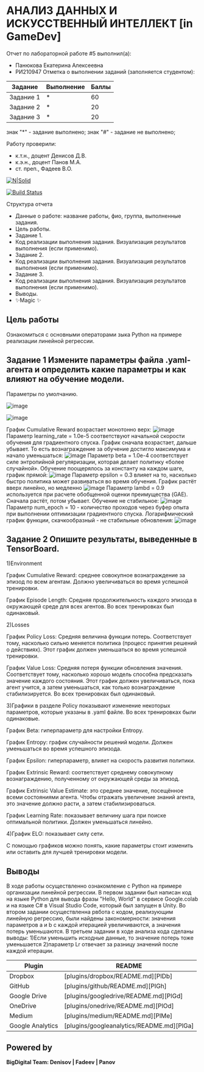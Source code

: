 # АНАЛИЗ ДАННЫХ И ИСКУССТВЕННЫЙ ИНТЕЛЛЕКТ [in GameDev]
Отчет по лабораторной работе #5 выполнил(а):
- Панюкова Екатерина Алексеевна
- РИ210947
Отметка о выполнении заданий (заполняется студентом):

| Задание | Выполнение | Баллы |
| ------ | ------ | ------ |
| Задание 1 | * | 60 |
| Задание 2 | * | 20 |
| Задание 3 | * | 20 |

знак "*" - задание выполнено; знак "#" - задание не выполнено;

Работу проверили:
- к.т.н., доцент Денисов Д.В.
- к.э.н., доцент Панов М.А.
- ст. преп., Фадеев В.О.

[![N|Solid](https://cldup.com/dTxpPi9lDf.thumb.png)](https://nodesource.com/products/nsolid)

[![Build Status](https://travis-ci.org/joemccann/dillinger.svg?branch=master)](https://travis-ci.org/joemccann/dillinger)

Структура отчета

- Данные о работе: название работы, фио, группа, выполненные задания.
- Цель работы.
- Задание 1.
- Код реализации выполнения задания. Визуализация результатов выполнения (если применимо).
- Задание 2.
- Код реализации выполнения задания. Визуализация результатов выполнения (если применимо).
- Задание 3.
- Код реализации выполнения задания. Визуализация результатов выполнения (если применимо).
- Выводы.
- ✨Magic ✨

## Цель работы
Ознакомиться с основными операторами зыка Python на примере реализации линейной регрессии.

## Задание 1 Измените параметры файла .yaml-агента и определить какие параметры и как влияют на обучение модели.
Параметры по умолчанию. 

![image](https://user-images.githubusercontent.com/113353473/205339746-1f40f0a7-a13c-457a-90d7-59d3d714366b.png)

![image](https://user-images.githubusercontent.com/113353473/205341772-c7f4183c-1a27-44fe-ab5a-263877f05cea.png)


График Cumulative Reward возрастает монотонно верх:
![image](https://user-images.githubusercontent.com/113353473/205339234-2c8baba1-7dc2-4f23-be9a-0de71c9e6e39.png)
Параметр learning_rate = 1.0e-5 соответствуют начальной скорости обучения для градиентного спуска. График сначала возрастает, дальше убывает. То есть вознаграждение за обучение достигло максимума и начало уменьшаться:
![image](https://user-images.githubusercontent.com/113353473/205339340-9d8d830f-f48d-4a56-8936-551a801d0f6d.png)
Параметр beta = 1.0e-4 соответствует силе энтропийной регуляризации, которая делает политику «более случайной». Обучение поощерялось за константу на каждом шаге, график прямой:
![image](https://user-images.githubusercontent.com/113353473/205339407-09a647b8-0f9e-4fa7-8c3e-4d09dc2ba4dd.png)
Параметр epsilon = 0.3 влияет на то, насколько быстро политика может развиваться во время обучения. График растёт вверх линейно, но медленно
![image](https://user-images.githubusercontent.com/113353473/205339470-b679c14c-e3f7-4e35-9b1b-544478a946d5.png)
Параметр lambd = 0.9 используется при расчете обобщенной оценки преимущества (GAE). Сначала растёт, потом убывает. Обучение не стабильное:
![image](https://user-images.githubusercontent.com/113353473/205339523-09bacd39-0bda-44a8-bb8f-8d631449c2aa.png)
Параметр num_epoch = 10 - количество проходов через буфер опыта при выполнении оптимизации градиентного спуска. Логарифмический график функции, скачкообразный - не стабильные обновления:
![image](https://user-images.githubusercontent.com/113353473/205339577-a3cb86bb-8630-46e7-8530-b21d5319b460.png)

## Задание 2 Опишите результаты, выведенные в TensorBoard.
1)Environment

График Cumulative Reward: среднее совокупное вознаграждение за эпизод по всем агентам. Должно увеличиваться во время успешной тренировки.

График Episode Length: Средняя продолжительность каждого эпизода в окружающей среде для всех агентов. Во всех тренировках был одинаковый.

2)Losses

График Policy Loss: Средняя величина функции потерь. Соответствует тому, насколько сильно меняется политика (процесс принятия решений о действиях). Этот график должен уменьшаться во время успешной тренировки.

График Value Loss: Средняя потеря функции обновления значения. Соответствует тому, насколько хорошо модель способна предсказать значение каждого состояния. Этот график должен увеличиваться, пока агент учится, а затем уменьшаться, как только вознаграждение стабилизируется. Во всех тренировках был одинаковый.

3)Графики в разделе Policy показывают изменение некоторых параметров, которые указаны в .yaml файле. Во всех тренировках были одинаковые.

График Beta: гиперпараметр для настройки Entropy.

График Entropy: график случайности решений модели. Должен уменьшаться во время успешного эпизода.

График Epsilon: гиперпараметр, влияет на скорость развития политики.

График Extrinsic Reward: соответствует среднему совокупному вознаграждению, полученному от окружающей среды за эпизод.

График Extrinsic Value Estimate: это среднее значение, посещённое всеми состояниями агента. Чтобы отражать увеличение знаний агента, это значение должно расти, а затем стабилизироваться.

График Learning Rate: показывает величину шага при поиске оптимальной политики. Должен уменьшаться линейно.

4)График ELO: показывает силу сети.

С помощью графиков можно понять, какие параметры стоит изменить или оставить для лучшей тренировки модели.

## Выводы

В ходе работы осуществленно ознакомление с Python на примере организации линейной регрессии. В первом задании был написан код на языке Python для вывода фразы "Hello, World" в сервисе Google.colab и на языке C# в Visual Studio Code, который был запущен в Unity. Во втором задании осуществленна рвбота с кодом, реализующим линейную регрессию, были найдены закономерности: значения параметров a и b с каждой итерацией увеличиваются, а значения потерь уменьшаются. В третьем задании в ходе анализа кода сделаны выводы: 
1)Если уменьшить исходные данные, то значение потерь тоже уменьшается
2)параметр Lr отвечает за разницу значений после каждой итерации.

| Plugin | README |
| ------ | ------ |
| Dropbox | [plugins/dropbox/README.md][PlDb] |
| GitHub | [plugins/github/README.md][PlGh] |
| Google Drive | [plugins/googledrive/README.md][PlGd] |
| OneDrive | [plugins/onedrive/README.md][PlOd] |
| Medium | [plugins/medium/README.md][PlMe] |
| Google Analytics | [plugins/googleanalytics/README.md][PlGa] |

## Powered by

**BigDigital Team: Denisov | Fadeev | Panov**
